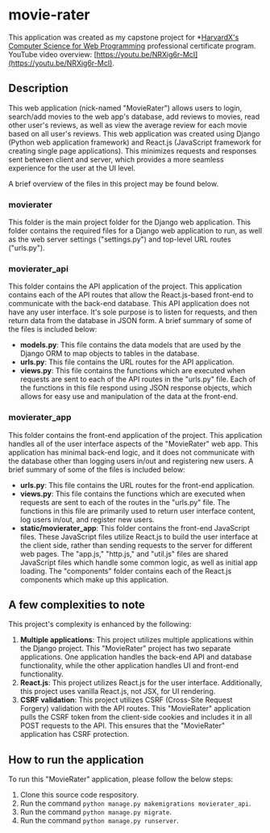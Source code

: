 # movie-rater
This application was created as my capstone project for *[HarvardX's Computer Science for Web Programming](https://www.edx.org/professional-certificate/harvardx-computer-science-for-web-programming) professional certificate program.
YouTube video overview: [https://youtu.be/NRXig6r-McI](https://youtu.be/NRXig6r-McI).

## Description
This web application (nick-named "MovieRater") allows users to login, search/add movies to the web app's database, add reviews to movies, read other user's reviews, as well as view the average review for each movie based on all user's reviews. This web application was created using Django (Python web application framework) and React.js (JavaScript framework for creating single page applications). This minimizes requests and responses sent between client and server, which provides a more seamless experience for the user at the UI level. 

A brief overview of the files in this project may be found below.

### movierater
This folder is the main project folder for the Django web application. This folder contains the required files for a Django web application to run, as well as the web server settings ("settings.py") and top-level URL routes ("urls.py").

### movierater_api
This folder contains the API application of the project. This application contains each of the API routes that allow the React.js-based front-end to communicate with the back-end database. This API application does not have any user interface. It's sole purpose is to listen for requests, and then return data from the database in JSON form. A brief summary of some of the files is included below: 
- **models.py**: This file contains the data models that are used by the Django ORM to map objects to tables in the database. 
- **urls.py**: This file contains the URL routes for the API application. 
- **views.py**: This file contains the functions which are executed when requests are sent to each of the API routes in the "urls.py" file. Each of the functions in this file respond using JSON response objects, which allows for easy use and manipulation of the data at the front-end.

### movierater_app
This folder contains the front-end application of the project. This application handles all of the user interface aspects of the "MovieRater" web app. This application has minimal back-end logic, and it does not communicate with the database other than logging users in/out and registering new users. A brief summary of some of the files is included below: 
- **urls.py**: This file contains the URL routes for the front-end application.
- **views.py**: This file contains the functions which are executed when requests are sent to each of the routes in the "urls.py" file. The functions in this file are primarily used to return user interface content, log users in/out, and register new users. 
- **static/movierater_app**: This folder contains the front-end JavaScript files. These JavaScript files utilize React.js to build the user interface at the client side, rather than sending requests to the server for different web pages. The "app.js," "http.js," and "util.js" files are shared JavaScript files which handle some common logic, as well as initial app loading. The "components" folder contains each of the React.js components which make up this application. 

## A few complexities to note
This project's complexity is enhanced by the following:
1. **Multiple applications**: This project utilizes multiple applications within the Django project. This "MovieRater" project has two separate applications. One application handles the back-end API and database functionality, while the other application handles UI and front-end functionality. 
2. **React.js**: This project utilizes React.js for the user interface. Additionally, this project uses vanilla React.js, not JSX, for UI rendering.
3. **CSRF validation**: This project utilizes CSRF (Cross-Site Request Forgery) validation with the API routes. This "MovieRater" application pulls the CSRF token from the client-side cookies and includes it in all POST requests to the API. This ensures that the "MovieRater" application has CSRF protection. 

## How to run the application
To run this "MovieRater" application, please follow the below steps: 
1. Clone this source code respository. 
2. Run the command `python manage.py makemigrations movierater_api`.
3. Run the command `python manage.py migrate`.
3. Run the command `python manage.py runserver`.
